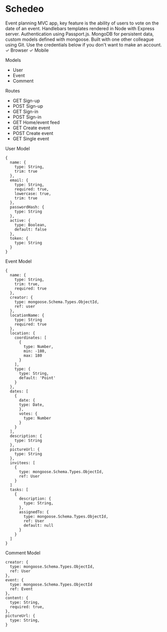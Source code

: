 # Schedeo

Event planning MVC app, key feature is the ability of users to vote on the date of an event. Handlebars
templates rendered in Node with Express server. Authentication using Passport.js. MongoDB for persistent data,
custom models defined with mongoose. Built with one other colleague using Git. Use the credentials below if you
don't want to make an account.
&check; Browser 
&check; Mobile

Models

- User
- Event
- Comment

Routes

- GET Sign-up
- POST Sign-up
- GET Sign-in
- POST Sign-in
- GET Home/event feed
- GET Create event
- POST Create event
- GET Single event

User Model

```
{
  name: {
    type: String,
    trim: true
  },
  email: {
    type: String,
    required: true,
    lowercase: true,
    trim: true
  },
  passwordHash: {
    type: String
  },
  active: {
    type: Boolean,
    default: false
  },
  token: {
    type: String
  }
}
```

Event Model

```
{
  name: {
    type: String,
    trim: true,
    required: true
  },
  creator: {
    type: mongoose.Schema.Types.ObjectId,
    ref: user
  },
  locationName: {
    type: String
    required: true
  },
  location: {
    coordinates: [
      {
        type: Number,
        min: -180,
        max: 180
      }
    ],
    type: {
      type: String,
      default: 'Point'
    }
  },
  dates: [
    {
      date: {
      type: Date,
      },
      votes: {
        type: Number
      }
    }
  ],
  description: {
    type: String
  },
  pictureUrl: {
    type: String
  },
  invitees: [
    {
      type: mongoose.Schema.Types.ObjectId,
      ref: User
    }
  ]
  tasks: [
    {
      description: {
        type: String,
      },
      assignedTo: {
        type: mongoose.Schema.Types.ObjectId,
        ref: User
        default: null
      }
    }
  ]
}
```

Comment Model

```
creator: {
  type: mongoose.Schema.Types.ObjectId,
  ref: User
},
event: {
  type: mongoose.Schema.Types.ObjectId
  ref: Event
},
content: {
  type: String,
  required: true,
},
pictureUrl: {
  type: String,
}

```
